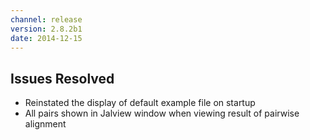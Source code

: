 ```yaml
---
channel: release
version: 2.8.2b1
date: 2014-12-15
---
```


## Issues Resolved

- Reinstated the display of default example file on startup
- All pairs shown in Jalview window when viewing result of pairwise alignment
